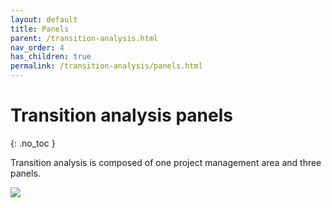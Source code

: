 ```yaml
---
layout: default
title: Panels
parent: /transition-analysis.html
nav_order: 4
has_children: true
permalink: /transition-analysis/panels.html
---
```


# Transition analysis panels
{: .no_toc }

Transition analysis is composed of one project management area and three panels.

<a href="../assets/images/gui/panel-transition-analysis.png"><img src="../assets/images/gui/panel-transition-analysis.png" /></a>

